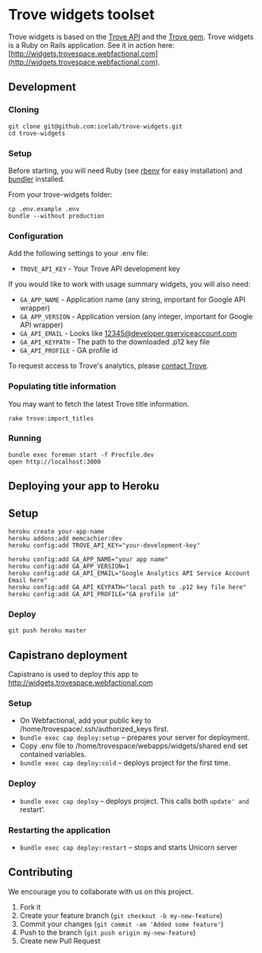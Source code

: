# Trove widgets toolset

 Trove widgets is based on the [Trove API](http://help.nla.gov.au/trove/building-with-trove/api-technical-guide) and the [Trove gem](https://github.com/icelab/trove). Trove widgets is a Ruby on Rails application. See it in action here: [http://widgets.trovespace.webfactional.com](http://widgets.trovespace.webfactional.com).

## Development

### Cloning

    git clone git@github.com:icelab/trove-widgets.git
    cd trove-widgets

### Setup

Before starting, you will need Ruby (see [rbenv](https://github.com/sstephenson/rbenv) for easy installation) and [bundler](http://bundler.io/) installed.

From your trove-widgets folder:

    cp .env.example .env
    bundle --without production

### Configuration

Add the following settings to your .env file:

* `TROVE_API_KEY` - Your Trove API development key

If you would like to work with usage summary widgets, you will also need:

* `GA_APP_NAME` - Application name (any string, important for Google API wrapper)
* `GA_APP_VERSION` - Application version (any integer, important for Google API wrapper)
* `GA_API_EMAIL` - Looks like 12345@developer.gserviceaccount.com
* `GA_API_KEYPATH` - The path to the downloaded .p12 key file
* `GA_API_PROFILE` - GA profile id

To request access to Trove's analytics, please [contact Trove](http://librariesaustraliaref.nla.gov.au/reft100.aspx?pmi=tozT0aHGcV).

### Populating title information

You may want to fetch the latest Trove title information.

    rake trove:import_titles

### Running

    bundle exec foreman start -f Procfile.dev
    open http://localhost:3000

## Deploying your app to Heroku

## Setup

    heroku create your-app-name
    heroku addons:add memcachier:dev
    heroku config:add TROVE_API_KEY="your-development-key"

    heroku config:add GA_APP_NAME="your app name"
    heroku config:add GA_APP_VERSION=1
    heroku config:add GA_API_EMAIL="Google Analytics API Service Account Email here"
    heroku config:add GA_API_KEYPATH="local path to .p12 key file here"
    heroku config:add GA_API_PROFILE="GA profile id"

### Deploy

    git push heroku master

## Capistrano deployment

Capistrano is used to deploy this app to http://widgets.trovespace.webfactional.com

### Setup

* On Webfactional, add your public key to /home/trovespace/.ssh/authorized_keys first.
* `bundle exec cap deploy:setup` – prepares your server for deployment.
* Copy .env file to /home/trovespace/webapps/widgets/shared end set contained variables.
* `bundle exec cap deploy:cold` – deploys project for the first time.

### Deploy

* `bundle exec cap deploy` – deploys project. This calls both `update' and `restart'.

### Restarting the application

* `bundle exec cap deploy:restart` – stops and starts Unicorn server

## Contributing

We encourage you to collaborate with us on this project.

1. Fork it
2. Create your feature branch (`git checkout -b my-new-feature`)
3. Commit your changes (`git commit -am 'Added some feature'`)
4. Push to the branch (`git push origin my-new-feature`)
5. Create new Pull Request
